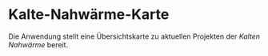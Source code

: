 # Kalte-Nahwärme-Karte
Die Anwendung stellt eine Übersichtskarte zu aktuellen Projekten der *Kalten Nahwärme* bereit.

